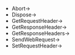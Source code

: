 - Abort->
- Dispose->
- GetRequestHeader->
- GetResponseHeader->
- GetResponseHeaders->
- SendWebRequest->
- SetRequestHeader->
